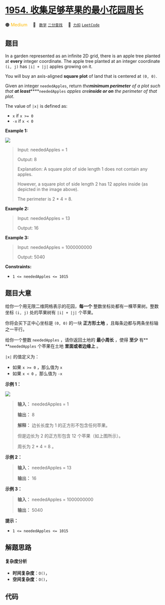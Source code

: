 # [1954. 收集足够苹果的最小花园周长](https://2xiao.github.io/leetcode-js/problem/1954.html)

🟠 <font color=#ffb800>Medium</font>&emsp; 🔖&ensp; [`数学`](/tag/math.md) [`二分查找`](/tag/binary-search.md)&emsp; 🔗&ensp;[`力扣`](https://leetcode.cn/problems/minimum-garden-perimeter-to-collect-enough-apples) [`LeetCode`](https://leetcode.com/problems/minimum-garden-perimeter-to-collect-enough-apples)

## 题目

In a garden represented as an infinite 2D grid, there is an apple tree planted
at **every** integer coordinate. The apple tree planted at an integer
coordinate `(i, j)` has `|i| + |j|` apples growing on it.

You will buy an axis-aligned **square plot** of land that is centered at `(0,
0)`.

Given an integer `neededApples`, return _the**minimum perimeter** of a plot
such that **at least**_****`neededApples` _apples are**inside or on** the
perimeter of that plot_.

The value of `|x|` is defined as:

  * `x` if `x >= 0`
  * `-x` if `x < 0`



**Example 1:**

![](https://assets.leetcode.com/uploads/2019/08/30/1527_example_1_2.png)

> Input: neededApples = 1
> 
> Output: 8
> 
> Explanation: A square plot of side length 1 does not contain any apples.
> 
> However, a square plot of side length 2 has 12 apples inside (as depicted in the image above).
> 
> The perimeter is 2 * 4 = 8.

**Example 2:**

> Input: neededApples = 13
> 
> Output: 16

**Example 3:**

> Input: neededApples = 1000000000
> 
> Output: 5040

**Constraints:**

  * `1 <= neededApples <= 1015`


## 题目大意

给你一个用无限二维网格表示的花园，**每一个**  整数坐标处都有一棵苹果树。整数坐标 `(i, j)` 处的苹果树有 `|i| + |j|` 个苹果。

你将会买下正中心坐标是 `(0, 0)` 的一块 **正方形土地**  ，且每条边都与两条坐标轴之一平行。

给你一个整数 `neededApples` ，请你返回土地的 **最小周长**  ，使得 **至少**  有** **`neededApples`
个苹果在土地 **里面或者边缘上** 。

`|x|` 的值定义为：

  * 如果 `x >= 0` ，那么值为 `x`
  * 如果 `x < 0` ，那么值为 `-x`



**示例 1：**

![](https://pic.leetcode-cn.com/1627790803-qcBKFw-image.png)

> 
> 
> 
> 
> 
> **输入：** neededApples = 1
> 
> **输出：** 8
> 
> **解释：** 边长长度为 1 的正方形不包含任何苹果。
> 
> 但是边长为 2 的正方形包含 12 个苹果（如上图所示）。
> 
> 周长为 2 * 4 = 8 。
> 
> 

**示例 2：**

> 
> 
> 
> 
> 
> **输入：** neededApples = 13
> 
> **输出：** 16
> 
> 

**示例 3：**

> 
> 
> 
> 
> 
> **输入：** neededApples = 1000000000
> 
> **输出：** 5040
> 
> 



**提示：**

  * `1 <= neededApples <= 1015`


## 解题思路

#### 复杂度分析

- **时间复杂度**：`O()`，
- **空间复杂度**：`O()`，

## 代码

```javascript

```